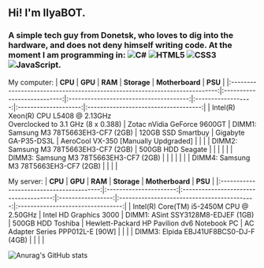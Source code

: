 ## Hi! I'm IlyaBOT.
### A simple tech guy from Donetsk, who loves to dig into the hardware, and does not deny himself writing code. At the moment I am programming in: ![C#](https://img.shields.io/badge/c%23-%23239120.svg?style=for-the-badge&logo=c-sharp&logoColor=white) ![HTML5](https://img.shields.io/badge/html5-%23E34F26.svg?style=for-the-badge&logo=html5&logoColor=white) ![CSS3](https://img.shields.io/badge/css3-%231572B6.svg?style=for-the-badge&logo=css3&logoColor=white) ![JavaScript](https://img.shields.io/badge/javascript-%23323330.svg?style=for-the-badge&logo=javascript&logoColor=%23F7DF1E).
My computer:
|                                   **CPU**                                  |           **GPU**           |                 **RAM**                |     **Storage**    |    **Motherboard**   |                **PSU**               |
|:--------------------------------------------------------------------------:|:---------------------------:|:--------------------------------------:|:------------------:|:--------------------:|:------------------------------------:|
| Intel(R) Xeon(R) CPU L5408 @ 2.13GHz<br>Overclocked to 3.1 GHz (8 x 0.388) | Zotac nVidia GeForce 9600GT | DIMM1: Samsung M3 78T5663EH3-CF7 (2GB) | 120GB SSD Smartbuy | Gigabyte GA-P35-DS3L | AeroCool VX-350 [Manually Updgraded] |
|                                                                            |                             | DIMM2: Samsung M3 78T5663EH3-CF7 (2GB) |  500GB HDD Seagate |                      |                                      |
|                                                                            |                             | DIMM3: Samsung M3 78T5663EH3-CF7 (2GB) |                    |                      |                                      |
|                                                                            |                             | DIMM4: Samsung M3 78T5663EH3-CF7 (2GB) |                    |                      |                                      |

My server:
|                  **CPU**                 |         **GPU**        |                **RAM**                |    **Storage**    |               **Motherboard**               |              **PSU**              |
|:----------------------------------------:|:----------------------:|:-------------------------------------:|:-----------------:|:-------------------------------------------:|:---------------------------------:|
| Intel(R) Core(TM) i5-2450M CPU @ 2.50GHz | Intel HD Graphics 3000 |   DIMM1: ASint SSY3128M8-EDJEF (1GB)  | 500GB HDD Toshiba | Hewlett-Packard HP Pavilion dv6 Notebook PC | AC Adapter Series PPP012L-E [90W] |
|                                          |                        | DIMM3: Elpida EBJ41UF8BCS0-DJ-F (4GB) |                   |                                             |                                   |

![Anurag's GitHub stats](https://github-readme-stats.vercel.app/api?username=ilyabot&show_icons=true&theme=radical)

